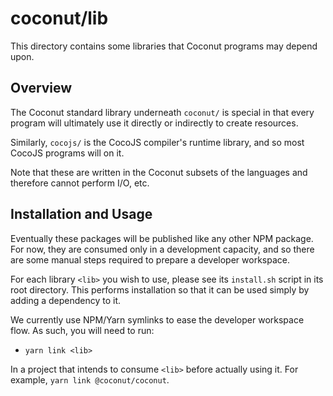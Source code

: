 # coconut/lib

This directory contains some libraries that Coconut programs may depend upon.

## Overview

The Coconut standard library underneath `coconut/` is special in that every program will ultimately use it directly or
indirectly to create resources.

Similarly, `cocojs/` is the CocoJS compiler's runtime library, and so most CocoJS programs will on it.

Note that these are written in the Coconut subsets of the languages and therefore cannot perform I/O, etc.

## Installation and Usage

Eventually these packages will be published like any other NPM package.  For now, they are consumed only in a
development capacity, and so there are some manual steps required to prepare a developer workspace.

For each library `<lib>` you wish to use, please see its `install.sh` script in its root directory.  This performs
installation so that it can be used simply by adding a dependency to it.

We currently use NPM/Yarn symlinks to ease the developer workspace flow.  As such, you will need to run:

* `yarn link <lib>`

In a project that intends to consume `<lib>` before actually using it.  For example, `yarn link @coconut/coconut`.

